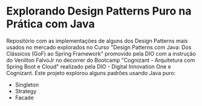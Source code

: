 ﻿# Explorando Design Patterns Puro na Prática com Java
Repositório com as implementações de alguns dos Design Patterns mais usados no mercado explorados no Curso "Design Patterns com Java: Dos Clássicos (GoF) ao Spring Framework" promovido pela DIO com a instrução do 
Venilton FalvoJr no decorrer do Bootcamp "Cognizant - Arquitetura com Spring Boot e Cloud" realizado pela DIO - Digital Innovation One e Cognizant. Este projeto explorou alguns padrões usando Java puro:

- Singleton
- Strategy
- Facade
